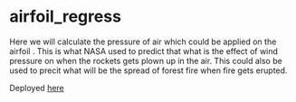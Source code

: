 # airfoil_regress


Here we will calculate the pressure of air which could be applied on the airfoil . This is what NASA used to predict that what is the effect of wind pressure on when the rockets gets plown up in the air. This could also be used to precit what will be the spread of forest fire when fire gets erupted.

Deployed [here](http://ec2-54-144-75-181.compute-1.amazonaws.com:8080/)
